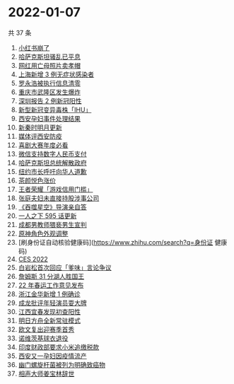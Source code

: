 # 2022-01-07

共 37 条

<!-- BEGIN ZHIHUSEARCH -->
<!-- 最后更新时间 Fri Jan 07 2022 17:09:41 GMT+0800 (China Standard Time) -->
1. [小红书崩了](https://www.zhihu.com/search?q=小红书崩了)
1. [哈萨克斯坦骚乱已平息](https://www.zhihu.com/search?q=哈萨克斯坦)
1. [网红用亡母照片卖孝帽](https://www.zhihu.com/search?q=网红直播卖孝帽)
1. [上海新增 3 例无症状感染者](https://www.zhihu.com/search?q=上海疫情)
1. [罗永浩被执行信息清零](https://www.zhihu.com/search?q=罗永浩)
1. [重庆市武隆区发生爆炸](https://www.zhihu.com/search?q=重庆爆炸)
1. [深圳报告 2 例新冠阳性](https://www.zhihu.com/search?q=深圳疫情)
1. [新型新冠变异毒株「IHU」](https://www.zhihu.com/search?q=IHU)
1. [西安孕妇事件处理结果](https://www.zhihu.com/search?q=西安孕妇)
1. [新秦时明月更新](https://www.zhihu.com/search?q=新秦时明月)
1. [媒体评西安防疫](https://www.zhihu.com/search?q=西安疫情)
1. [喜剧大赛年度必看](https://www.zhihu.com/search?q=一年一度喜剧大赛)
1. [微信支持数字人民币支付](https://www.zhihu.com/search?q=数字人民币)
1. [哈萨克斯坦总统解散政府](https://www.zhihu.com/search?q=哈萨克斯坦)
1. [纽约市长呼吁向华人道歉](https://www.zhihu.com/search?q=纽约市长道歉)
1. [茶颜悦色涨价](https://www.zhihu.com/search?q=茶颜悦色)
1. [王者荣耀「游戏信用门槛」](https://www.zhihu.com/search?q=王者荣耀)
1. [张庭夫妇未直接持股涉事公司](https://www.zhihu.com/search?q=张庭夫妇)
1. [《吞噬星空》导演亲自答](https://www.zhihu.com/search?q=吞噬星空)
1. [一人之下 595 话更新](https://www.zhihu.com/search?q=一人之下)
1. [成都男教师猥亵男生宣判](https://www.zhihu.com/search?q=成都男教师)
1. [原神角色外观调整](https://www.zhihu.com/search?q=原神)
1. [刷身份证自动核验健康码](https://www.zhihu.com/search?q=身份证 健康码)
1. [CES 2022](https://www.zhihu.com/search?q=CES2022)
1. [白岩松首次回应「爹味」言论争议](https://www.zhihu.com/search?q=白岩松)
1. [詹姆斯 31 分湖人胜国王](https://www.zhihu.com/search?q=湖人)
1. [22 年春运工作意见发布](https://www.zhihu.com/search?q=春运工作意见)
1. [浙江金华新增 1 例确诊](https://www.zhihu.com/search?q=浙江疫情)
1. [成龙批评年轻演员耍大牌](https://www.zhihu.com/search?q=成龙批评年轻演员)
1. [江西宜春发现初查阳性](https://www.zhihu.com/search?q=江西宜春疫情)
1. [明日方舟全新常驻模式](https://www.zhihu.com/search?q=明日方舟)
1. [欧文复出迎赛季首秀](https://www.zhihu.com/search?q=欧文复出)
1. [诺维茨基球衣退役](https://www.zhihu.com/search?q=诺维茨基)
1. [印度财政部要求小米追缴税款](https://www.zhihu.com/search?q=小米)
1. [西安又一孕妇因疫情流产](https://www.zhihu.com/search?q=西安孕妇流产)
1. [幽门螺旋杆菌被列为明确致癌物](https://www.zhihu.com/search?q=幽门螺旋杆菌)
1. [相声大师姜宝林辞世](https://www.zhihu.com/search?q=姜宝林)
<!-- END ZHIHUSEARCH -->
